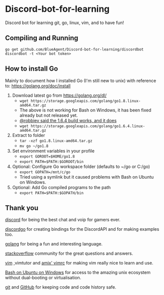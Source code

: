 # Discord-bot-for-learning

Discord bot for learning git, go, linux, vim, and to have fun!

## Compiling and Running

	go get github.com/BlueAgent/Discord-bot-for-learning/discordbot
	discordbot -t <Your bot token>

## How to install Go

Mainly to document how I installed Go (I'm still new to unix) with reference to: https://golang.org/doc/install

1. Download latest go from https://golang.org/dl/
	* `wget https://storage.googleapis.com/golang/go1.8.linux-amd64.tar.gz`
	* The above is not working for Bash on Windows, it has been fixed already but not released yet.
	* [@robbiev said the 1.6.4 build works, and it does](https://github.com/Microsoft/BashOnWindows/issues/349#issuecomment-275907363)
	* `wget https://storage.googleapis.com/golang/go1.6.4.linux-amd64.tar.gz`
2. Extract to folder
	* `tar -xzf go1.8.linux-amd64.tar.gz`
	* `mv go ~/go1.8`
3. Set environment variables in your profile
	* `export GOROOT=$HOME/go1.8`
	* `export PATH=$PATH:$GOROOT/bin`
4. Optional: Configure Go workspace folder (defaults to ~/go or C:/go)
	* `export GOPATH=/mnt/c/go`
    * Tried using a symlink but it caused problems with Bash on Ubuntu on Windows.
5. Optional: Add Go compiled programs to the path
	* `export PATH=$PATH:$GOPATH/bin`

## Thank you

[discord](https://discordapp.com/developers/docs/intro) for being the best chat and voip for gamers ever.

[discordgo](https://github.com/bwmarrin/discordgo/) for creating bindings for the DiscordAPI and for making examples too.

[golang](https://golang.org/) for being a fun and interesting language.

[stackoverflow](http://stackoverflow.com) community for the great questions and answers.

[vim](http://www.vim.org/) ,vimtutor and [amix' vimrc](https://github.com/amix/vimrc) for making vim really nice to learn and use.

[Bash on Ubuntu on Windows](https://github.com/Microsoft/BashOnWindows) for access to the amazing unix ecosystem without dual-booting or virtualisation.

[git](https://git-scm.com/) and [GitHub](https://github.com/) for keeping code and code history safe.
